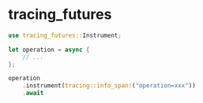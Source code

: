 # tracing_futures 

```rust
use tracing_futures::Instrument;

let operation = async {
    // ...
};

operation
    .instrument(tracing::info_span!("operation=xxx"))
    .await
```
